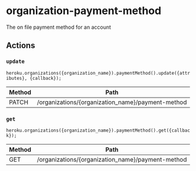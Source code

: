 # organization-payment-method

The on file payment method for an account

## Actions

### `update`

`heroku.organizations({organization_name}).paymentMethod().update({attributes}, {callback});`

Method | Path
--- | ---
PATCH | /organizations/{organization_name}/payment-method

### `get`

`heroku.organizations({organization_name}).paymentMethod().get({callback});`

Method | Path
--- | ---
GET | /organizations/{organization_name}/payment-method

